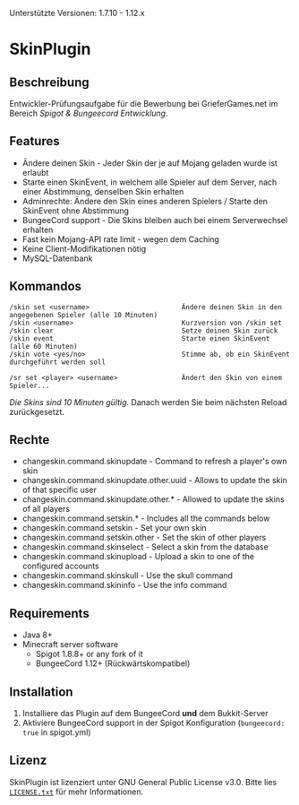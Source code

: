Unterstützte Versionen: 1.7.10 - 1.12.x

# SkinPlugin
## Beschreibung
Entwickler-Prüfungsaufgabe für die Bewerbung bei GrieferGames.net im Bereich _Spigot & Bungeecord Entwicklung_.

## Features


* Ändere deinen Skin - Jeder Skin der je auf Mojang geladen wurde ist erlaubt
* Starte einen SkinEvent, in welchem alle Spieler auf dem Server, nach einer Abstimmung, denselben Skin erhalten
* Adminrechte: Ändere den Skin eines anderen Spielers / Starte den SkinEvent ohne Abstimmung
* BungeeCord support - Die Skins bleiben auch bei einem Serverwechsel erhalten
* Fast kein Mojang-API rate limit - wegen dem Caching
* Keine Client-Modifikationen nötig
* MySQL-Datenbank

## Kommandos

    /skin set <username>                       Ändere deinen Skin in den angegebenen Spieler (alle 10 Minuten)
    /skin <username>                           Kurzversion von /skin set
    /skin clear                                Setze deinen Skin zurück
    /skin event                                Starte einen SkinEvent (alle 60 Minuten)
    /skin vote <yes/no>                        Stimme ab, ob ein SkinEvent durchgeführt werden soll
                
    /sr set <player> <username>                Ändert den Skin von einem Spieler...

_Die Skins sind 10 Minuten gültig._ Danach werden Sie beim nächsten Reload zurückgesetzt.

## Rechte

* changeskin.command.skinupdate - Command to refresh a player's own skin
* changeskin.command.skinupdate.other.uuid - Allows to update the skin of that specific user
* changeskin.command.skinupdate.other.* - Allowed to update the skins of all players
* changeskin.command.setskin.* - Includes all the commands below
* changeskin.command.setskin - Set your own skin
* changeskin.command.setskin.other - Set the skin of other players
* changeskin.command.skinselect - Select a skin from the database
* changeskin.command.skinupload - Upload a skin to one of the configured accounts
* changeskin.command.skinskull - Use the skull command
* changeskin.command.skininfo - Use the info command

## Requirements

* Java 8+
* Minecraft server software
    * Spigot 1.8.8+ or any fork of it
    * BungeeCord 1.12+ (Rückwärtskompatibel)

## Installation

1. Installiere das Plugin auf dem BungeeCord **und** dem Bukkit-Server
2. Aktiviere BungeeCord support in der Spigot Konfiguration (`bungeecord: true` in spigot.yml)

## Lizenz
SkinPlugin ist lizenziert unter  GNU General Public License v3.0. Bitte lies [`LICENSE.txt`](hhttps://github.com/dev-braini/SkinEvent/blob/master/LICENSE) für mehr Informationen.